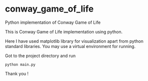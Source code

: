 # conway_game_of_life
Python implementation of Conway Game of Life


This is Conway Game of Life implementation using python.

Here I have used matplotlib library for visualization apart from python standard libraries. 
You may use a virtual environment for running.

Got to the project directory and run 

```python main.py```

Thank you !

